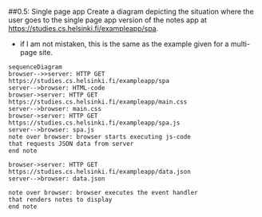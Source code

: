 ##0.5: Single page app
Create a diagram depicting the situation where the user goes to the single page app version of the notes app at https://studies.cs.helsinki.fi/exampleapp/spa.
 - if I am not mistaken, this is the same as the example given for a multi-page site.

```mermaid
sequenceDiagram
browser-->>server: HTTP GET https://studies.cs.helsinki.fi/exampleapp/spa
server-->browser: HTML-code
browser->server: HTTP GET https://studies.cs.helsinki.fi/exampleapp/main.css
server-->browser: main.css
browser->server: HTTP GET https://studies.cs.helsinki.fi/exampleapp/spa.js
server-->browser: spa.js
note over browser: browser starts executing js-code
that requests JSON data from server 
end note

browser->server: HTTP GET https://studies.cs.helsinki.fi/exampleapp/data.json
server-->browser: data.json

note over browser: browser executes the event handler
that renders notes to display
end note
```
